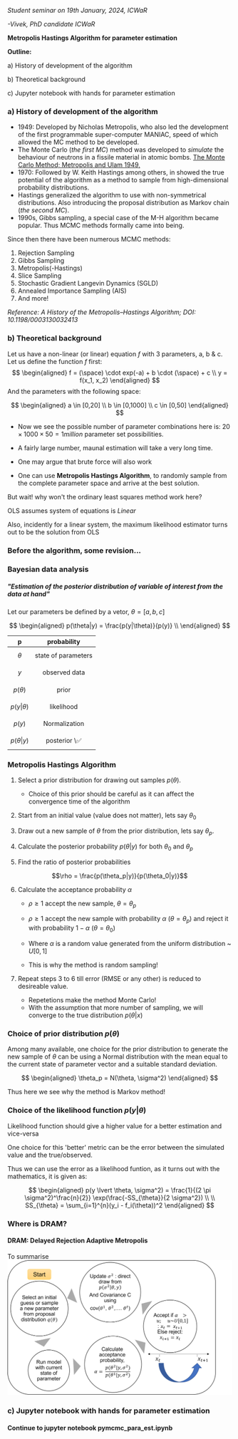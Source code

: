 *Student seminar on 19th January, 2024, ICWaR*

*-Vivek, PhD candidate ICWaR*

                        
**Metropolis Hastings Algorithm for parameter estimation**

**Outline:**

a)  History of development of the algorithm

b)  Theoretical background

c)  Jupyter notebook with hands for parameter estimation

### **a)  History of development of the algorithm**

* 1949: Developed by Nicholas Metropolis, who also led the development of the first programmable super-computer MANIAC, speed of which allowed the MC method to be developed.
* The Monte Carlo (*the first MC*) method was developed to *simulate* the behaviour of neutrons in a fissile material in atomic bombs. [The Monte Carlo Method; Metropolis and Ulam 1949,](https://doi.org/10.1080/01621459.1949.10483310)
* 1970: Followed by W. Keith Hastings among others, in showed the true potential of the algorithm as a method to sample from high-dimensional probability distributions.
* Hastings generalized the algorithm to use with non-symmetrical distributions. Also introducing the proposal distribution as Markov chain (*the second MC*).
* 1990s, Gibbs sampling, a special case of the M-H algorithm became popular. Thus MCMC methods formally came into being.

Since then there have been numerous MCMC methods:
1. Rejection Sampling
2. Gibbs Sampling
3. Metropolis(-Hastings)
4. Slice Sampling
5. Stochastic Gradient Langevin Dynamics (SGLD)
6. Annealed Importance Sampling (AIS)
7. And more!

*Reference: A History of the Metropolis–Hastings Algorithm; DOI: 10.1198/0003130032413*


### **b) Theoretical background**
Let us have a non-linear (or linear) equation $f$ with 3 parameters, a, b & c.
Let us define the function $f$ first:
$$
\begin{aligned}
f  =  (\space) \cdot exp(-a) + b \cdot (\space) + c \\
y  =  f(x_1, x_2)
\end{aligned}
$$
And the parameters with the following space:

$$
\begin{aligned}
a \in [0,20] \\ 
b \in [0,1000] \\
c \in [0,50]
\end{aligned}
$$


* Now we see the possible number of parameter combinations here is: $20 \times 1000 \times 50 = 1 million$ parameter set possibilities.

* A fairly large number, maunal estimation will take a very long time.

* One may argue that brute force will also work

* One can use **Metropolis Hastings Algorithm**, to randomly sample from the complete parameter space and arrive at the best solution.

But wait! why won't the ordinary least squares method work here?

OLS assumes system of equations is *Linear*

Also, incidently for a linear system, the maximum likelihood estimator turns out to be the solution from OLS

### Before the algorithm, some revision...

### Bayesian data analysis

##### "Estimation of the posterior distribution of variable of interest from the data at hand"

Let our parameters be defined by a vetor, $\theta = [a,b,c]$



$$
\begin{aligned}
p(\theta|y)  =  \frac{p(y|\theta)}{p(y)} \\
\end{aligned}
$$

| p | probability |
|:--------:|:--------:|
| $$\theta$$ | state of parameters |
| $$y$$ | observed data |
| $$p(\theta)$$ | prior |
| $$p(y \lvert \theta)$$ | likelihood |
| $$p(y)$$ | Normalization |
| $$p(\theta \lvert y)$$ | posterior \✅|

### Metropolis Hastings Algorithm

1. Select a prior distribution for drawing out samples $p(\theta)$.

   - Choice of this prior should be careful as it can affect the convergence time of the algorithm

2. Start from an initial value (value does not matter), lets say $\theta_0$

3. Draw out a new sample of $\theta$ from the prior distribution, lets say $\theta_p$.

4. Calculate the posterior probability $p(\theta|y)$ for both $\theta_0$ and $\theta_p$

5. Find the ratio of posterior probabilities

$$\rho  =  \frac{p(\theta_p|y)}{p(\theta_0|y)}$$

6. Calculate the acceptance probability $\alpha$

   - $\rho \geq 1$ accept the new sample, $\theta = \theta_p$

   - $\rho \geq 1$ accept the new sample with probability $\alpha$ ($\theta = \theta_p$) and reject it with probability $1 - \alpha$ ($\theta = \theta_0$)

   - Where $\alpha$ is a random value generated from the uniform distribution ~ $U[0,1]$

   - This is why the method is random sampling!

7. Repeat steps 3 to 6 till error (RMSE or any other) is reduced to desireable value.
    - Repetetions make the method Monte Carlo!
    - With the assumption that more number of sampling, we will converge to the true distribution $p(\theta|x)$

### Choice of prior distribution $p(\theta)$

Among many available, one choice for the prior distribution to generate the new sample of $\theta$ can be using a Normal distribution with the mean equal to the current state of parameter vector and a suitable standard deviation.

$$
\begin{aligned}
\theta_p  =  N(\theta, \sigma^2)
\end{aligned}
$$

Thus here we see why the method is Markov method!

### Choice of the likelihood function $p(y \lvert \theta)$

Likelihood function should give a higher value for a better estimation and vice-versa

One choice for this 'better' metric can be the error between the simulated value and the true/observed.

Thus we can use the error as a likelihood funtion, as it turns out with the mathematics, it is given as:

$$
\begin{aligned}
p(y \lvert \theta, \sigma^2)  =  \frac{1}{(2 \pi  \sigma^2)^\frac{n}{2}} \exp(\frac{-SS_{\theta}}{2 \sigma^2}) \\
\\
SS_{\theta}  =  \sum_{i=1}^{n}(y_i - f_i(\theta))^2
\end{aligned}
$$

### Where is DRAM?
#### DRAM: Delayed Rejection Adaptive Metropolis

To summarise
![mh_dram.png](aaa6c5ab-31af-43d5-8f6a-889eea014de1.png)

### **c)  Jupyter notebook with hands for parameter estimation**
#### Continue to jupyter notebook pymcmc_para_est.ipynb


```python

```
